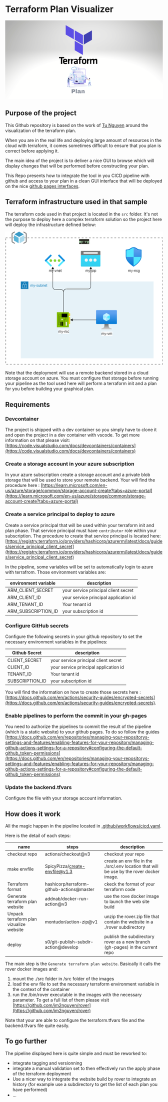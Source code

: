 # Terraform Plan Visualizer

![terraform plan](./docs/assets/terraform-plan-feature.png)

## Purpose of the project

This Github repository is based on the work of [Tu Nguyen](https://github.com/im2nguyen) around the visualization of the terraform plan. 

When you are in the real life and deploying large amount of resources in the cloud with terraform, it comes sometimes difficult to ensure that you plan is correct before applying it. 

The main idea of the project is to deliver a nice GUI to browse which will display changes that will be performed before constructing your plan.

This Repo presents how to integrate the tool in you CICD pipeline with github and access to your plan in a clean GUI interface that will be deployed on the nice [github pages interfaces](https://pages.github.com/).



## Terraform infrastructure used in that sample

The terraform code used in that project is located in the ```src``` folder. It's not the purpose to deploy here a complex terraform solution so the project here will deploy the infrastructure defined below:

![infrastructure](./docs/assets/infrastructure.png)


Note that the deployment will use a remote backend stored in a cloud storage account on azure. You must configure that storage before running your pipeline as the tool used here will perform a terraform init and a plan for you before building your graphical plan.

## Requirements

### Devcontainer

The project is shipped with a dev container so you simply have to clone it and open the project in a dev container with vscode. To get more information on that please visit: [https://code.visualstudio.com/docs/devcontainers/containers](https://code.visualstudio.com/docs/devcontainers/containers)

### Create a storage account in your azure subscription

In your azure subscription create a storage account and a private blob storage that will be used to store your remote backend. Your will find the procedure here : [https://learn.microsoft.com/en-us/azure/storage/common/storage-account-create?tabs=azure-portal](https://learn.microsoft.com/en-us/azure/storage/common/storage-account-create?tabs=azure-portal)

### Create a service principal to deploy to azure

Create a service principal that will be used within your terraform init and plan phase. That service principal must have ```contributor``` role within your subscription.
The procedure to create that service principal is located here: [https://registry.terraform.io/providers/hashicorp/azurerm/latest/docs/guides/service_principal_client_secret](https://registry.terraform.io/providers/hashicorp/azurerm/latest/docs/guides/service_principal_client_secret)

In the pipeline, some variables will be set to automatically login to azure with terrafrom. Those environment variables are:

| environment variable | description                           |
| -------------------- | ------------------------------------- |
| ARM_CLIENT_SECRET    | your service principal client secret  |
| ARM_CLIENT_ID        | your service principal application id |
| ARM_TENANT_ID        | Your tenant id                        |
| ARM_SUBSCRIPTION_ID  | your subscription id                  |

### Configure GitHub secrets

Configure the following secrets in your github repository to set the necessary environment variables in the pipelines:

| Github Secret   | description                           |
| --------------- | ------------------------------------- |
| CLIENT_SECRET   | your service principal client secret  |
| CLIENT_ID       | your service principal application id |
| TENANT_ID       | Your tenant id                        |
| SUBSCRIPTION_ID | your subscription id                  |

You will find the information on how to create those secrets here : [https://docs.github.com/en/actions/security-guides/encrypted-secrets](https://docs.github.com/en/actions/security-guides/encrypted-secrets).


### Enable pipelines to perform the commit in your gh-pages

You need to authorize the pipelines to commit the result of the pipeline (which is a static website) to your github pages. To do so follow the guides [https://docs.github.com/en/repositories/managing-your-repositorys-settings-and-features/enabling-features-for-your-repository/managing-github-actions-settings-for-a-repository#configuring-the-default-github_token-permissions](https://docs.github.com/en/repositories/managing-your-repositorys-settings-and-features/enabling-features-for-your-repository/managing-github-actions-settings-for-a-repository#configuring-the-default-github_token-permissions)


### Update the backend.tfvars

Configure the file with your storage account information.

## How does it work

All the magic happen in the pipeline located in [.github/workflows/cicd.yaml](.github/workflows/cicd.yaml).

Here is the detail of each steps:

| name                                    | steps                                     | description                                                                               |
|-------------------------------------|---------------------------------------|---------------------------------------------------------------------------------------|
| checkout repo                           | actions/checkout@v3                       | checkout your repo                                                                        |
| make envfile                            | SpicyPizza/create-envfile@v1.3            | create an env file in the ./src/.env location that will be use by the rover docker image. |
| Terraform format                        | hashicorp/terraform-github-actions@master | ckeck the format of your terraform code                                                   |
| Generate terraform plan website         | addnab/docker-run-action@v3               | use the rove docker image to launch the web site build                                    |
| Unpack terraform plan vizualize website | montudor/action-zip@v1                    | unzip the rover.zip file that contain the website in a ./rover subdirectory               |
| deploy                                  | s0/git-publish-subdir-action@develop      | publish the subdirectory rover as a new branch (gh-pages) in the current repo             |

The main step is the ```Generate terraform plan website```. Basically it calls the rover docker images and:

1. mount the ./src folder in /src folder of the images
2. load the env file to set the necessary terraform environment variable in the context of the container
3. run the /bin/rover executable in the images with the necessary parameter. To get a full list of them please visit [https://github.com/im2nguyen/rover](https://github.com/im2nguyen/rover)

Note that your are able to configure the terraform.tfvars file and the backend.tfvars file quite easily.

## To go further

The pipeline displayed here is quite simple and must be reworked to:

- integrate tagging and versionning
- integrate a manual validation set to then effectively run the apply phase of the terraform deployment
- Use a nicer way to integrate the website build by rover to integrate an history (for example use a subdirectory to get the list of each plan you have performed)
- ...

